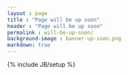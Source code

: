 ```yaml
---
layout : page
title : "Page will be up soon"
header : "Page will be up soon"
permalink : will-be-up-soon/
background-image : banner-up-soon.png
markdown: true
---
```

{% include JB/setup %}